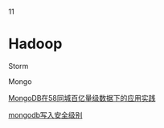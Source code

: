 11

# Hadoop #


Storm



Mongo

[MongoDB在58同城百亿量级数据下的应用实践](http://www.infoq.com/cn/articles/app-practice-of-mongodb-in-58-ten-billion-scale-data)



[mongodb写入安全级别](http://www.cnblogs.com/phpfans/p/4852808.html)
